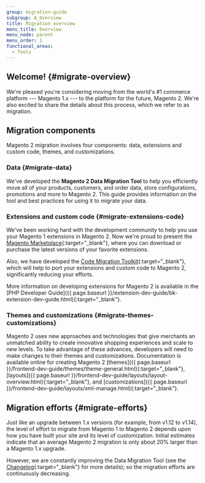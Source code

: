 ```yaml
---
group: migration-guide
subgroup: A_Overview
title: Migration overview
menu_title: Overview
menu_node: parent
menu_order: 1
functional_areas:
  - Tools
---
```


## Welcome! {#migrate-overview}

We're pleased you're considering moving from the world's #1 commerce platform --- Magento 1.x --- to the platform for the future, Magento 2. We're also excited to share the details about this process, which we refer to as migration.

## Migration components

Magento 2 migration involves four components: data, extensions and custom code, themes, and customizations.

### Data {#migrate-data}

We've developed the **Magento 2 Data Migration Tool** to help you efficiently move all of your products, customers, and order data, store configurations, promotions and more to Magento 2. This guide provides information on the tool and best practices for using it to migrate your data.

### Extensions and custom code {#migrate-extensions-code}
We've been working hard with the development community to help you use your Magento 1 extensions in Magento 2. Now we're proud to present the [Magento Marketplace](https://marketplace.magento.com/){:target="_blank"}, where you can download or purchase the latest versions of your favorite extensions.

Also, we have developed the [Code Migration Toolkit](https://github.com/magento/code-migration){:target="_blank"}, which will help to port your extensions and custom code to Magento 2, significantly reducing your efforts.

More information on developing extensions for Magento 2 is available in the [PHP Developer Guide]({{ page.baseurl }}/extension-dev-guide/bk-extension-dev-guide.html){:target="_blank"}.

### Themes and customizations {#migrate-themes-customizations}

Magento 2 uses new approaches and technologies that give merchants an unmatched ability to create innovative shopping experiences and scale to new levels. To take advantage of these advances, developers will need to make changes to their themes and customizations. Documentation is available online for creating Magento 2 [themes]({{ page.baseurl }}/frontend-dev-guide/themes/theme-general.html){:target="_blank"}, [layouts]({{ page.baseurl }}/frontend-dev-guide/layouts/layout-overview.html){:target="_blank"}, and [customizations]({{ page.baseurl }}/frontend-dev-guide/layouts/xml-manage.html){:target="_blank"}.

## Migration efforts {#migrate-efforts}

Just like an upgrade between 1.x versions (for example, from v1.12 to v1.14), the level of effort to migrate from Magento 1 to Magento 2 depends upon how you have built your site and its level of customization. Initial estimates indicate that an average Magento 2 migration is only about 20% larger than a Magento 1.x upgrade.

However, we are constantly improving the Data Migration Tool (see the [Changelog](https://github.com/magento/data-migration-tool/blob/master/CHANGELOG.md){:target="_blank"} for more details); so the migration efforts are continuously decreasing.
